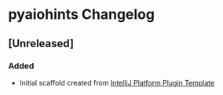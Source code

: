 <!-- Keep a Changelog guide -> https://keepachangelog.com -->

# pyaiohints Changelog

## [Unreleased]
### Added
- Initial scaffold created from [IntelliJ Platform Plugin Template](https://github.com/JetBrains/intellij-platform-plugin-template)
